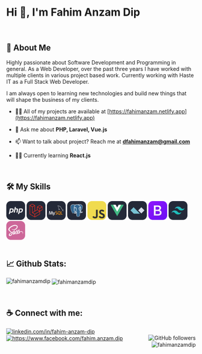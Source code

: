 <h1 align="left">Hi 👋, I'm Fahim Anzam Dip</h1>

<br>

<h2>🚀 About Me</h2>
<p align="left">Highly passionate about Software Development and Programming in general. As a Web Developer, over the past three years I have worked with multiple clients in various project based work. Currently working with Haste IT as a Full Stack Web Developer.</p>
<p align="left">I am always open to learning new technologies and build new things that will shape the business of my clients.</p>


- 👨‍💻 All of my projects are available at [https://fahimanzam.netlify.app](https://fahimanzam.netlify.app)

- 💬 Ask me about **PHP, Laravel, Vue.js**

- 📫 Want to talk about project? Reach me at **dfahimanzam@gmail.com**

- ✍🏻 Currently learning **React.js**

<br>

<h2 align="left">🛠️ My Skills</h2>
<a href="https://www.php.net/" target="_blank"><img width="50" src="https://github.com/tandpfun/skill-icons/blob/main/icons/PHP-Dark.svg" alt="Php"></a>
<a href="https://laravel.com/" target="_blank"><img width="50" src="https://github.com/tandpfun/skill-icons/blob/main/icons/Laravel-Dark.svg" alt="Laravel"></a>
<a href="https://www.mysql.com/" target="_blank"><img width="50" src="https://github.com/tandpfun/skill-icons/blob/main/icons/MySQL-Dark.svg" alt="Mysql"></a>
<a href="https://www.postgresql.org/" target="_blank"><img width="50" src="https://github.com/tandpfun/skill-icons/blob/main/icons/PostgreSQL-Dark.svg" alt="Postgre"></a>
<a href="https://developer.mozilla.org/en-US/docs/Web/JavaScript" target="_blank"><img width="50" src="https://github.com/tandpfun/skill-icons/blob/main/icons/JavaScript.svg" alt="Javascript"></a>
<a href="https://vuejs.org/" target="_blank"><img width="50" src="https://github.com/tandpfun/skill-icons/blob/main/icons/VueJS-Dark.svg" alt="Vue.js"></a>
<a href="https://alpinejs.dev/" target="_blank"><img width="50" src="https://github.com/tandpfun/skill-icons/blob/main/icons/AlpineJS-Dark.svg" alt="AlpineJS"></a>
<a href="https://getbootstrap.com/" target="_blank"><img width="50" src="https://github.com/tandpfun/skill-icons/blob/main/icons/Bootstrap.svg" alt="Bootstrap"></a>
<a href="https://tailwindcss.com/" target="_blank"><img width="50" src="https://github.com/tandpfun/skill-icons/blob/main/icons/TailwindCSS-Dark.svg" alt="TailwindCSS"></a>
<a href="https://sass-lang.com/" target="_blank"><img width="50" src="https://github.com/tandpfun/skill-icons/blob/main/icons/Sass.svg" alt="Sass"></a>

<br>
<br>

<h2 align="left">📈 Github Stats:</h3>
<p>
   <img align="left" src="https://github-readme-stats.vercel.app/api/top-langs?username=fahimanzamdip&show_icons=true&locale=en&layout=compact" alt="fahimanzamdip" />
</p>
<p>
   &nbsp;<img align="center" src="https://github-readme-stats.vercel.app/api?username=fahimanzamdip&show_icons=true&locale=en" alt="fahimanzamdip" />
</p>

<br>

<h2 align="left">☕ Connect with me:</h2>
<div id="badges">
   <a align="left" href="https://linkedin.com/in/linkedin.com/in/fahim-anzam-dip" target="blank">
      <img align="center" src="https://raw.githubusercontent.com/rahuldkjain/github-profile-readme-generator/master/src/images/icons/Social/linked-in-alt.svg" alt="linkedin.com/in/fahim-anzam-dip" height="30" width="40" />
   </a>
   <a align="left" href="https://fb.com/https://www.facebook.com/fahim.anzam.dip" target="blank">
      <img align="center" src="https://raw.githubusercontent.com/rahuldkjain/github-profile-readme-generator/master/src/images/icons/Social/facebook.svg" alt="https://www.facebook.com/fahim.anzam.dip" height="30" width="40" />
   </a>
   <img align="right" alt="GitHub followers" src="https://img.shields.io/github/followers/fahimanzamdip">
   <img align="right" src="https://komarev.com/ghpvc/?username=fahimanzamdip&label=Profile%20views&color=0e75b6&style=flat" alt="fahimanzamdip" />
</div>
